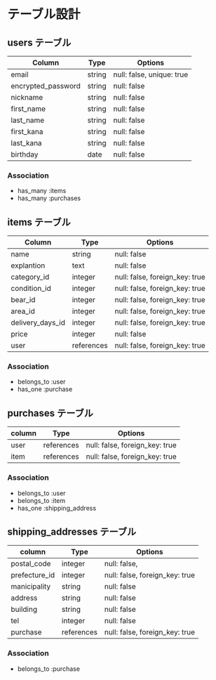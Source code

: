 # テーブル設計

## users テーブル

| Column             | Type      | Options                   |
| ------------------ | --------- | ------------------------- |
| email              | string    | null: false, unique: true |
| encrypted_password | string    | null: false               |
| nickname           | string    | null: false               |
| first_name         | string    | null: false               |
| last_name          | string    | null: false               |
| first_kana         | string    | null: false               |
| last_kana          | string    | null: false               |
| birthday           | date      | null: false               |

### Association

- has_many :items
- has_many :purchases

## items テーブル

| Column            | Type          | Options                        |
| ----------------- | ------------- | ------------------------------ |
| name              | string        | null: false                    |
| explantion        | text          | null: false                    |
| category_id       | integer       | null: false, foreign_key: true |
| condition_id      | integer       | null: false, foreign_key: true |
| bear_id           | integer       | null: false, foreign_key: true |
| area_id           | integer       | null: false, foreign_key: true |
| delivery_days_id  | integer       | null: false, foreign_key: true |
| price             | integer       | null: false                    |
| user              | references    | null: false, foreign_key: true |

### Association

- belongs_to :user
- has_one :purchase

## purchases テーブル

| column            | Type          | Options                        |
| ----------------- | ------------- | ------------------------------ |
| user              | references    | null: false, foreign_key: true |
| item              | references    | null: false, foreign_key: true |


### Association

- belongs_to :user
- belongs_to :item
- has_one :shipping_address

## shipping_addresses テーブル
| column            | Type          | Options                        |
| ----------------- | ------------- | ------------------------------ |
| postal_code       | integer       | null: false,                   |
| prefecture_id     | integer       | null: false, foreign_key: true |
| manicipality      | string        | null: false                    |
| address           | string        | null: false                    |
| building          | string        | null: false                    |
| tel               | integer       | null: false                    |
| purchase          | references    | null: false, foreign_key: true

### Association
- belongs_to :purchase

